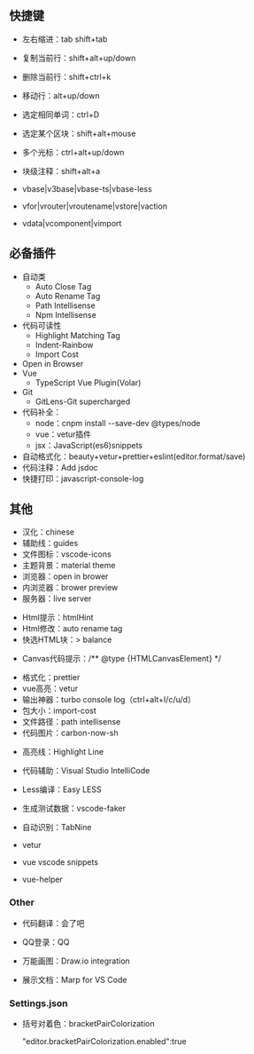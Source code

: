 ## 快捷键

- 左右缩进：tab  shift+tab
- 复制当前行：shift+alt+up/down
- 删除当前行：shift+ctrl+k
- 移动行：alt+up/down
- 选定相同单词：ctrl+D
- 选定某个区块：shift+alt+mouse
- 多个光标：ctrl+alt+up/down
- 块级注释：shift+alt+a



- vbase|v3base|vbase-ts|vbase-less
- vfor|vrouter|vroutename|vstore|vaction
- vdata|vcomponent|vimport

## 必备插件

- 自动类
  - Auto Close Tag
  - Auto Rename Tag
  - Path Intellisense
  - Npm Intellisense
- 代码可读性
  - Highlight Matching Tag
  - Indent-Rainbow
  - Import Cost
- Open in Browser
- Vue
  - TypeScript Vue Plugin(Volar)
- Git
  - GitLens-Git supercharged
- 代码补全：
  - node：cnpm install --save-dev @types/node
  - vue：vetur插件
  - jsx：JavaScript(es6)snippets
- 自动格式化：beauty+vetur+prettier+eslint(editor.format/save)
- 代码注释：Add jsdoc
- 快捷打印：javascript-console-log

## 其他

- 汉化：chinese
- 辅助线：guides
- 文件图标：vscode-icons
- 主题背景：material theme
- 浏览器：open in brower
- 内浏览器：brower preview
- 服务器：live server



+ Html提示：htmlHint
+ Html修改：auto rename tag
+ 快选HTML块：> balance

- Canvas代码提示：/** @type {HTMLCanvasElement} */



+ 格式化：prettier
+ vue高亮：vetur
+ 输出神器：turbo console log（ctrl+alt+I/c/u/d）
+ 包大小：import-cost
+ 文件路径：path intellisense
+ 代码图片：carbon-now-sh



- 高亮线：Highlight Line

- 代码辅助：Visual Studio IntelliCode

- Less编译：Easy LESS
- 生成测试数据：vscode-faker
- 自动识别：TabNine



- vetur
- vue vscode snippets
- vue-helper

### Other

- 代码翻译：会了吧

- QQ登录：QQ
- 万能画图：Draw.io integration
- 展示文档：Marp for VS Code

### Settings.json

- 括号对着色：bracketPairColorization

  "editor.bracketPairColorization.enabled":true

